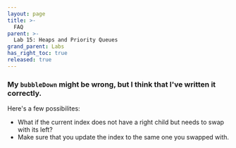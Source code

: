 ```yaml
---
layout: page
title: >-
  FAQ
parent: >-
  Lab 15: Heaps and Priority Queues
grand_parent: Labs
has_right_toc: true
released: true
---
```


### My `bubbleDown` might be wrong, but I think that I've written it correctly.

Here's a few possibilites:

- What if the current index does not have a right child but needs to swap with
  its left?
- Make sure that you update the index to the same one you swapped with.
